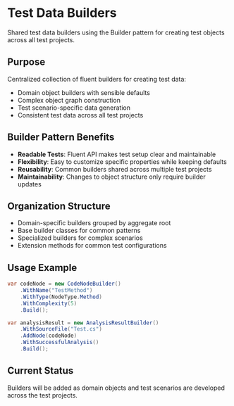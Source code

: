 # Test Data Builders

Shared test data builders using the Builder pattern for creating test objects across all test projects.

## Purpose
Centralized collection of fluent builders for creating test data:
- Domain object builders with sensible defaults
- Complex object graph construction
- Test scenario-specific data generation
- Consistent test data across all test projects

## Builder Pattern Benefits
- **Readable Tests**: Fluent API makes test setup clear and maintainable
- **Flexibility**: Easy to customize specific properties while keeping defaults
- **Reusability**: Common builders shared across multiple test projects
- **Maintainability**: Changes to object structure only require builder updates

## Organization Structure
- Domain-specific builders grouped by aggregate root
- Base builder classes for common patterns
- Specialized builders for complex scenarios
- Extension methods for common test configurations

## Usage Example
```csharp
var codeNode = new CodeNodeBuilder()
    .WithName("TestMethod")
    .WithType(NodeType.Method)
    .WithComplexity(5)
    .Build();

var analysisResult = new AnalysisResultBuilder()
    .WithSourceFile("Test.cs")
    .AddNode(codeNode)
    .WithSuccessfulAnalysis()
    .Build();
```

## Current Status
Builders will be added as domain objects and test scenarios are developed across the test projects.